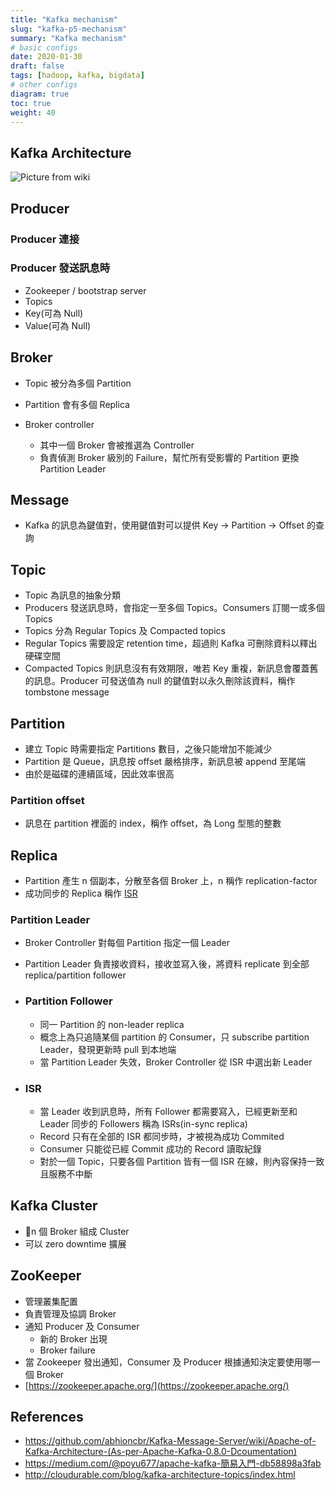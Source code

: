 ```yaml
---
title: "Kafka mechanism"
slug: "kafka-p5-mechanism"
summary: "Kafka mechanism"
# basic configs
date: 2020-01-30
draft: false
tags: [hadoop, kafka, bigdata]
# other configs
diagram: true
toc: true
weight: 40
---
```


## Kafka Architecture

![Picture from wiki](https://upload.wikimedia.org/wikipedia/commons/thumb/6/64/Overview_of_Apache_Kafka.svg/1920px-Overview_of_Apache_Kafka.svg.png)

## Producer

### Producer 連接

### Producer 發送訊息時

- Zookeeper / bootstrap server
- Topics
- Key(可為 Null)
- Value(可為 Null)

## Broker

- Topic 被分為多個 Partition
- Partition 會有多個 Replica

- Broker controller
  - 其中一個 Broker 會被推選為 Controller
  - 負責偵測 Broker 級別的 Failure，幫忙所有受影響的 Partition 更換 Partition Leader

## Message

- Kafka 的訊息為鍵值對，使用鍵值對可以提供 Key -> Partition -> Offset 的查詢

## Topic

- Topic 為訊息的抽象分類
- Producers 發送訊息時，會指定一至多個 Topics。Consumers 訂閱一或多個 Topics
- Topics 分為 Regular Topics 及 Compacted topics
- Regular Topics 需要設定 retention time，超過則 Kafka 可刪除資料以釋出硬碟空間
- Compacted Topics 則訊息沒有有效期限，唯若 Key 重複，新訊息會覆蓋舊的訊息。Producer 可發送值為 null 的鍵值對以永久刪除該資料，稱作 tombstone message

## Partition

- 建立 Topic 時需要指定 Partitions 數目，之後只能增加不能減少
- Partition 是 Queue，訊息按 offset 嚴格排序，新訊息被 append 至尾端
- 由於是磁碟的連續區域，因此效率很高

### Partition offset

- 訊息在 partition 裡面的 index，稱作 offset，為 Long 型態的整數

## Replica

- Partition 產生 n 個副本，分散至各個 Broker 上，n 稱作 replication-factor
- 成功同步的 Replica 稱作 [ISR](#ISR)

### Partition Leader

- Broker Controller 對每個 Partition 指定一個 Leader
- Partition Leader 負責接收資料，接收並寫入後，將資料 replicate 到全部 replica/partition follower

- ### Partition Follower

  - 同一 Partition 的 non-leader replica
  - 概念上為只追隨某個 partition 的 Consumer，只 subscribe partition Leader，發現更新時 pull 到本地端
  - 當 Partition Leader 失效，Broker Controller 從 ISR 中選出新 Leader

- ### ISR

  - 當 Leader 收到訊息時，所有 Follower 都需要寫入，已經更新至和 Leader 同步的 Followers 稱為 ISRs(in-sync replica)
  - Record 只有在全部的 ISR 都同步時，才被視為成功 Commited
  - Consumer 只能從已經 Commit 成功的 Record 讀取紀錄
  - 對於一個 Topic，只要各個 Partition 皆有一個 ISR 在線，則內容保持一致且服務不中斷

## Kafka Cluster

- n 個 Broker 組成 Cluster
- 可以 zero downtime 擴展

## ZooKeeper

- 管理叢集配置
- 負責管理及協調 Broker
- 通知 Producer 及 Consumer
  - 新的 Broker 出現
  - Broker failure
- 當 Zookeeper 發出通知，Consumer 及 Producer 根據通知決定要使用哪一個 Broker
- [https://zookeeper.apache.org/](https://zookeeper.apache.org/)

## References

- <https://github.com/abhioncbr/Kafka-Message-Server/wiki/Apache-of-Kafka-Architecture-(As-per-Apache-Kafka-0.8.0-Dcoumentation)>
- <https://medium.com/@poyu677/apache-kafka-簡易入門-db58898a3fab>
- <http://cloudurable.com/blog/kafka-architecture-topics/index.html>
